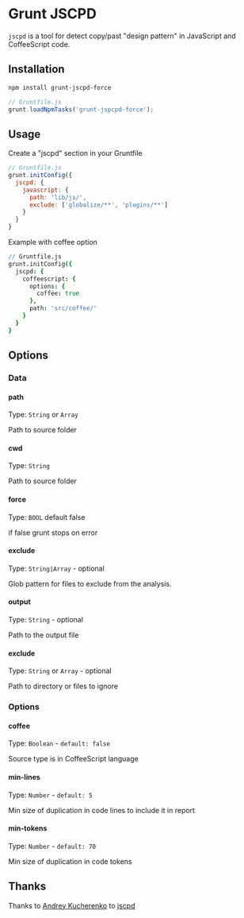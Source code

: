 Grunt JSCPD
===========

`jscpd` is a tool for detect copy/past "design pattern" in JavaScript and CoffeeScript code.

Installation
------------

```bash
npm install grunt-jscpd-force
```

```javascript
// Gruntfile.js
grunt.loadNpmTasks('grunt-jspcpd-force');
```

Usage
-----

Create a "jscpd" section in your Gruntfile
```javascript
// Gruntfile.js
grunt.initConfig({
  jscpd: {
    javascript: {
      path: 'lib/js/',
      exclude: ['globalize/**', 'plugins/**']
    }
  }
}
```

Example with coffee option
```coffeescript
// Gruntfile.js
grunt.initConfig({
  jscpd: {
    coffeescript: {
      options: {
        coffee: true
      },
      path: 'src/coffee/'
    }
  }
}
```

Options
-------

### Data

#### path
Type: `String` or `Array`

Path to source folder

#### cwd
Type: `String`

Path to source folder

#### force
Type: `BOOL` default false

if false grunt stops on error

#### exclude
Type: `String|Array` - optional

Glob pattern for files to exclude from the analysis. 

#### output
Type: `String` - optional 

Path to the output file

#### exclude
Type: `String` or `Array` - optional

Path to directory or files to ignore

### Options

#### coffee
Type: `Boolean` - `default: false`

Source type is in CoffeeScript language

#### min-lines
Type: `Number` - `default: 5`

Min size of duplication in code lines to include it in report

#### min-tokens
Type: `Number` - `default: 70`

Min size of duplication in code tokens

Thanks
------

Thanks to [Andrey Kucherenko](https://github.com/kucherenko) to [jscpd](https://github.com/kucherenko/jscpd)




